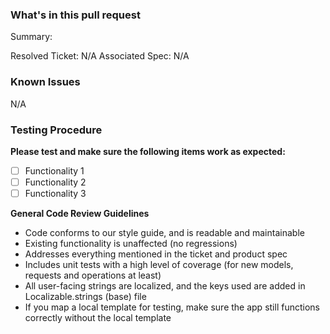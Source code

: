 ### What's in this pull request
Summary:

Resolved Ticket: N/A
Associated Spec: N/A

### Known Issues
N/A

### Testing Procedure
**Please test and make sure the following items work as expected:**
- [ ] Functionality 1
- [ ] Functionality 2
- [ ] Functionality 3

**General Code Review Guidelines**
- Code conforms to our style guide, and is readable and maintainable
- Existing functionality is unaffected (no regressions)
- Addresses everything mentioned in the ticket and product spec
- Includes unit tests with a high level of coverage (for new models, requests and operations at least)
- All user-facing strings are localized, and the keys used are added in Localizable.strings (base) file
- If you map a local template for testing, make sure the app still functions correctly without the local template
